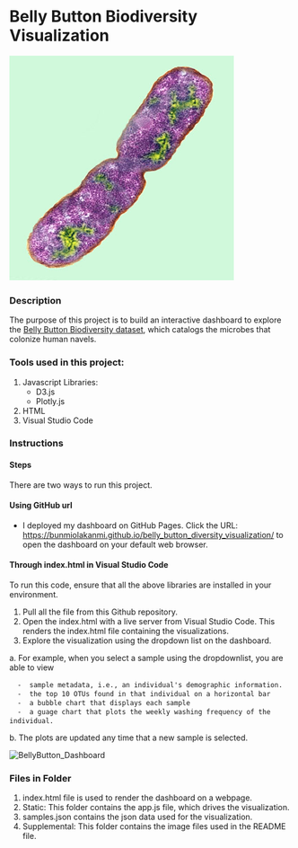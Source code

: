 # Belly Button Biodiversity Visualization

![Bacteria by filterforge.com](Supplemental/Images/bacteria.jpg)

### Description 
The purpose of this project is to build an interactive dashboard to explore the [Belly Button Biodiversity dataset](http://robdunnlab.com/projects/belly-button-biodiversity/), which catalogs the microbes that colonize human navels.

### Tools used in this project:
1.  Javascript
   Libraries:
      - D3.js
      - Plotly.js
2.  HTML
3.  Visual Studio Code

### Instructions


#### Steps
There are two ways to run this project.

#### Using GitHub url
*  I deployed my dashboard on GitHub Pages. Click the URL: https://bunmiolakanmi.github.io/belly_button_diversity_visualization/  to open the dashboard on your default web browser.

#### Through index.html in Visual Studio Code

To run this code, ensure that all the above libraries are installed in your environment.
1.  Pull all the file from this Github repository.
2.  Open the index.html with a live server from Visual Studio Code. This renders the index.html file containing the visualizations.
3.  Explore the visualization using the dropdown list on the dashboard.
  
  a.  For example, when you select a sample using the dropdownlist, you are able to view 
  
      -  sample metadata, i.e., an individual's demographic information.  
      -  the top 10 OTUs found in that individual on a horizontal bar  
      -  a bubble chart that displays each sample 
      -  a guage chart that plots the weekly washing frequency of the individual. 
     
  b. The plots are updated any time that a new sample is selected.
  
<img width="634" alt="BellyButton_Dashboard" src="https://user-images.githubusercontent.com/71471355/113067785-3ec3f780-917a-11eb-99c9-a160f487385c.png">
  
### Files in Folder
1.  index.html file is used to render the dashboard on a webpage.
2.  Static: This folder contains the app.js file, which drives the visualization.
3.  samples.json contains the json data used for the visualization.
4.  Supplemental: This folder contains the image files used in the README file.

